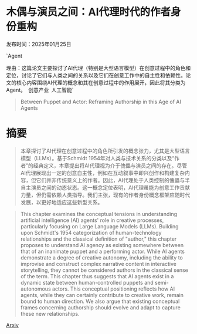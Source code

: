 # 木偶与演员之间：AI代理时代的作者身份重构

发布时间：2025年01月25日

`Agent

理由：这篇论文主要探讨了AI代理（特别是大型语言模型）在创意过程中的角色和定位，讨论了它们与人类之间的关系以及它们在创意工作中的自主性和依赖性。论文的核心内容围绕AI代理的概念和其在创意过程中的作用展开，因此将其分类为Agent。` `创意产业` `人工智能`

> Between Puppet and Actor: Reframing Authorship in this Age of AI Agents

# 摘要

> 本章探讨了AI代理在创意过程中的角色所引发的概念张力，尤其是大型语言模型（LLMs）。基于Schmidt 1954年对人类与技术关系的分类以及“作者”的经典定义，本章提出将AI代理视为介于傀儡与演员之间的存在。尽管AI代理展现出一定的创意自主性，例如在互动叙事中即兴创作和构建复杂内容，但它们并非传统意义上的作者。因此，AI代理处于人类控制的傀儡与半自主演员之间的动态状态。这一概念定位表明，AI代理虽能为创意工作贡献力量，但仍需依赖人类指导。我们主张，现有的作者身份概念框架应随时代发展，以更好地适应这些新型关系。

> This chapter examines the conceptual tensions in understanding artificial intelligence (AI) agents' role in creative processes, particularly focusing on Large Language Models (LLMs). Building upon Schmidt's 1954 categorization of human-technology relationships and the classical definition of "author," this chapter proposes to understand AI agency as existing somewhere between that of an inanimate puppet and a performing actor. While AI agents demonstrate a degree of creative autonomy, including the ability to improvise and construct complex narrative content in interactive storytelling, they cannot be considered authors in the classical sense of the term. This chapter thus suggests that AI agents exist in a dynamic state between human-controlled puppets and semi-autonomous actors. This conceptual positioning reflects how AI agents, while they can certainly contribute to creative work, remain bound to human direction. We also argue that existing conceptual frames concerning authorship should evolve and adapt to capture these new relationships.

[Arxiv](https://arxiv.org/abs/2501.15346)